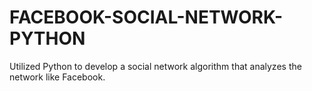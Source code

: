 # FACEBOOK-SOCIAL-NETWORK-PYTHON
Utilized Python to develop a social network algorithm that analyzes the network like Facebook.
